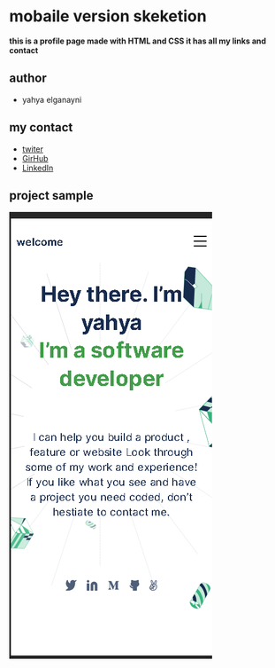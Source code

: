 # mobaile version skeketion

**this is a profile page made with HTML and CSS it has all my links and contact**

## author

- yahya elganayni

## my contact

- [twiter](https://twitter.com/crazy20046)
- [GirHub](https://twitter.com/crazy20046)
- [LinkedIn](https://www.linkedin.com/in/yahya-el-ganayni-a456115b/)

## project sample

![screenshot](./imges/Screenshot.png)

